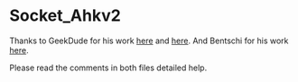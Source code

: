 # Socket_Ahkv2

Thanks to GeekDude for his work [here](https://github.com/G33kDude/Socket.ahk) and [here](https://www.autohotkey.com/boards/viewtopic.php?f=6&t=35120).  And Bentschi for his work [here](https://autohotkey.com/board/topic/94376-socket-class-%C3%BCberarbeitet/).

Please read the comments in both files detailed help.
